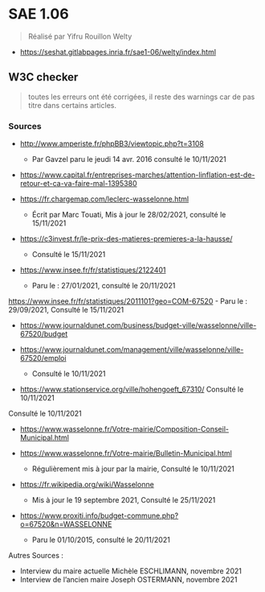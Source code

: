 # SAE 1.06
> Réalisé par Yifru Rouillon Welty

- https://seshat.gitlabpages.inria.fr/sae1-06/welty/index.html

## W3C checker
> toutes les erreurs ont été corrigées, il reste des warnings car de pas titre dans certains articles.


### Sources

- http://www.amperiste.fr/phpBB3/viewtopic.php?t=3108 
    - Par Gavzel paru le jeudi 14 avr. 2016 consulté le 10/11/2021
  
- https://www.capital.fr/entreprises-marches/attention-linflation-est-de-retour-et-ca-va-faire-mal-1395380

- https://fr.chargemap.com/leclerc-wasselonne.html 
    - Écrit par Marc Touati, Mis à jour le 28/02/2021, consulté le 15/11/2021
  
- https://c3invest.fr/le-prix-des-matieres-premieres-a-la-hausse/
    - Consulté le 15/11/2021

- https://www.insee.fr/fr/statistiques/2122401
    - Paru le : 27/01/2021, consulté le 20/11/2021

https://www.insee.fr/fr/statistiques/2011101?geo=COM-67520
    - Paru le : 29/09/2021, Consulté le 15/11/2021

- https://www.journaldunet.com/business/budget-ville/wasselonne/ville-67520/budget 
- https://www.journaldunet.com/management/ville/wasselonne/ville-67520/emploi
    - Consulté le 10/11/2021

- https://www.stationservice.org/ville/hohengoeft_67310/ 
Consulté le 10/11/2021

Consulté le 10/11/2021
- https://www.wasselonne.fr/Votre-mairie/Composition-Conseil-Municipal.html 

- https://www.wasselonne.fr/Votre-mairie/Bulletin-Municipal.html 
    - Régulièrement mis à jour par la mairie, Consulté le 10/11/2021

- https://fr.wikipedia.org/wiki/Wasselonne
    - Mis à jour le 19 septembre 2021, Consulté le 25/11/2021

- https://www.proxiti.info/budget-commune.php?o=67520&n=WASSELONNE
    - Paru le 01/10/2015, consulté le 20/11/2021



Autres Sources :

- Interview du maire actuelle Michèle ESCHLIMANN, novembre 2021
- Interview de l’ancien maire Joseph OSTERMANN, novembre 2021
